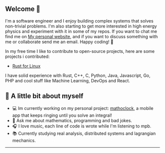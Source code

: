 ##  Welcome 👋

<!--
**haveheartt/haveheartt** is a ✨ _special_ ✨ repository because its `README.md` (this file) appears on your GitHub profile.

Here are some ideas to get you started:

- 🔭 I’m currently working on ...
- 🌱 I’m currently learning ...
- 👯 I’m looking to collaborate on ...
- 🤔 I’m looking for help with ...
- 💬 Ask me about ...
- 📫 How to reach me: ...
- 😄 Pronouns: ...
- ⚡ Fun fact: ...
-->

I'm a software engineer and I enjoy building complex systems that solves non-trivial problems. I'm also starting to get more interested in high energy physics and experiment with it in some of my repos. If you want to chat me find me on [My personal website](https://ubuntu-drab.vercel.app/), and if you want to discuss something with me or collaborate send me an email. Happy coding! 🚀

In my free time I like to contribute to open-source projects, here are some projects i contributed:
  - [Rust for Linux](https://github.com/Rust-for-Linux/linux/commit/9a02cbc5139e668f8b74e75a611d3a04b5241228)

I have solid experience with Rust, C++, C, Python, Java, Javascript, Go, PHP and cool stuff like Machine Learning, DevOps and React.

## 📝 A little bit about myself
  
- 💻 Im currently working on my personal project: [mathoclock](https://github.com/haveheartt/mathoclock), a mobile app that keeps ringing until you solve an integral!
- 🤡 Ask me about mathematics, programming and bad jokes.
- 🎧 I love music, each line of code is wrote while I'm listening to mpb.
- 📚 Currently studying real analysis, distributed systems and lagrangian mechanics. 
---
